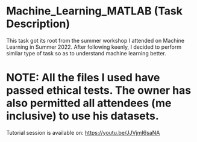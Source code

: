 # Machine_Learning_MATLAB (Task Description)

This task got its root from the summer workshop I attended on Machine Learning in Summer 2022.
After following keenly, I decided to perform similar type of task so as to understand machine learning better.

# NOTE: All the files I used have passed ethical tests. The owner has also permitted all attendees (me inclusive) to use his datasets.
Tutorial session is available on: https://youtu.be/JJVjmI6saNA

